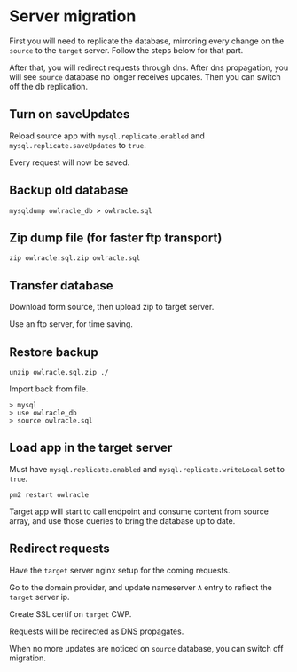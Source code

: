 # Server migration

First you will need to replicate the database, mirroring every change on the ```source``` to the ```target``` server. Follow the steps below for that part.

After that, you will redirect requests through dns. After dns propagation, you will see ```source``` database no longer receives updates. Then you can switch off the db replication.

## Turn on saveUpdates

Reload source app with ```mysql.replicate.enabled``` and ```mysql.replicate.saveUpdates``` to ```true```.

Every request will now be saved.

## Backup old database

```
mysqldump owlracle_db > owlracle.sql
```

## Zip dump file (for faster ftp transport)

```
zip owlracle.sql.zip owlracle.sql
```

## Transfer database

Download form source, then upload zip to target server.

Use an ftp server, for time saving.

## Restore backup

```
unzip owlracle.sql.zip ./
```

Import back from file.

```
> mysql
> use owlracle_db
> source owlracle.sql
```

## Load app in the target server

Must have ```mysql.replicate.enabled``` and ```mysql.replicate.writeLocal``` set to ```true```.
```
pm2 restart owlracle
```

Target app will start to call endpoint and consume content from source array, and use those queries to bring the database up to date.

## Redirect requests

Have the ```target``` server nginx setup for the coming requests.

Go to the domain provider, and update nameserver ```A``` entry to reflect the ```target``` server ip.

Create SSL certif on ```target``` CWP.

Requests will be redirected as DNS propagates.

When no more updates are noticed on ```source``` database, you can switch off migration.